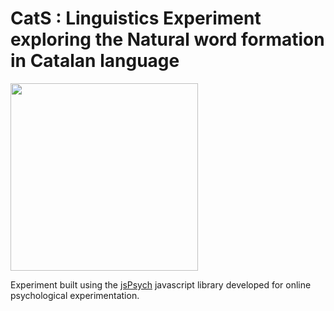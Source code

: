 # CatS : Linguistics Experiment exploring the Natural word formation in Catalan language

<img src="https://www.jspsych.org/7.2/img/jspsych-logo.jpg" width=300></img>
 
Experiment built using the <a href="https://www.jspsych.org/7.2/">jsPsych</a> javascript library developed for online psychological experimentation. 
